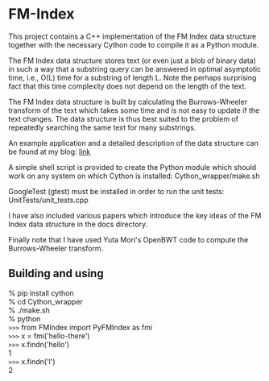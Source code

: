 FM-Index
========

This project contains a C++ implementation of the FM Index data structure together with the necessary Cython code to compile it as a Python module.

The FM Index data structure stores text (or even just a blob of binary data) in such a way that a substring query can be answered in optimal asymptotic time, i.e., O(L) time for a substring of length L. Note the perhaps surprising fact that this time complexity does not depend on the length of the text.

The FM Index data structure is built by calculating the Burrows-Wheeler transform of the text which takes some time and is not easy to update if the text changes. The data structure is thus best suited to the problem of repeatedly searching the same text for many substrings.

An example application and a detailed description of the data structure can be found at my blog:
[link](http://olivernash.org/2014/01/03/dna-of-a-password-disaster/)

A simple shell script is provided to create the Python module which should work on any system on which Cython is installed:
Cython_wrapper/make.sh

GoogleTest (gtest) must be installed in order to run the unit tests:
UnitTests/unit_tests.cpp

I have also included various papers which introduce the key ideas of the FM Index data structure in the docs directory.

Finally note that I have used Yuta Mori's OpenBWT code to compute the Burrows-Wheeler transform.

## Building and using

% pip install cython  
% cd Cython_wrapper  
% ./make.sh  
% python  
`>>>` from FMIndex import PyFMIndex as fmi  
`>>>` x = fmi('hello-there')  
`>>>` x.findn('hello')  
1  
`>>>` x.findn('l')  
2
